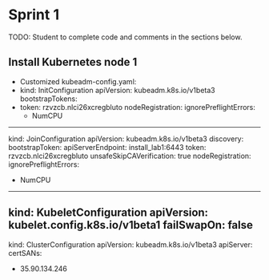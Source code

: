 # Sprint 1
TODO: Student to complete code and comments in the sections below.

## Install Kubernetes node 1

- Customized kubeadm-config.yaml:
- kind: InitConfiguration
apiVersion: kubeadm.k8s.io/v1beta3
bootstrapTokens:
- token: rzvzcb.nlci26xcregbluto
nodeRegistration:
  ignorePreflightErrors:
  - NumCPU
---
kind: JoinConfiguration
apiVersion: kubeadm.k8s.io/v1beta3
discovery:
  bootstrapToken:
    apiServerEndpoint: install_lab1:6443
    token: rzvzcb.nlci26xcregbluto
    unsafeSkipCAVerification: true
nodeRegistration:
  ignorePreflightErrors:
  - NumCPU
---
kind: KubeletConfiguration
apiVersion: kubelet.config.k8s.io/v1beta1
failSwapOn: false
---
kind: ClusterConfiguration
apiVersion: kubeadm.k8s.io/v1beta3
apiServer:
  certSANs:
  - 35.90.134.246
